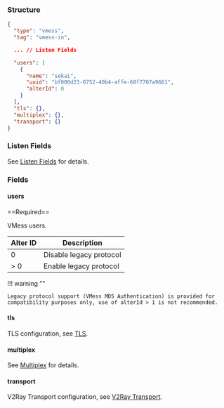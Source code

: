 ### Structure

```json
{
  "type": "vmess",
  "tag": "vmess-in",

  ... // Listen Fields

  "users": [
    {
      "name": "sekai",
      "uuid": "bf000d23-0752-40b4-affe-68f7707a9661",
      "alterId": 0
    }
  ],
  "tls": {},
  "multiplex": {},
  "transport": {}
}
```

### Listen Fields

See [Listen Fields](/configuration/shared/listen/) for details.

### Fields

#### users

==Required==

VMess users.

| Alter ID | Description             |
|----------|-------------------------|
| 0        | Disable legacy protocol |
| > 0      | Enable legacy protocol  |

!!! warning ""

    Legacy protocol support (VMess MD5 Authentication) is provided for compatibility purposes only, use of alterId > 1 is not recommended.

#### tls

TLS configuration, see [TLS](/configuration/shared/tls/#inbound).

#### multiplex

See [Multiplex](/configuration/shared/multiplex#inbound) for details.

#### transport

V2Ray Transport configuration, see [V2Ray Transport](/configuration/shared/v2ray-transport/).
